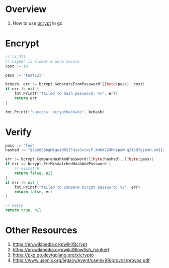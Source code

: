 # Overview
1. How to use [bcrypt](https://en.wikipedia.org/wiki/Bcrypt) in go


# Encrypt
```go
// [4,31]
// higher is slower & more secure
cost := 14

pass := "test123"

bcHash, err := bcrypt.GenerateFromPassword([]byte(pass), cost)
if err != nil {
    fmt.Printf("failed to hash password: %v", err)
    return err
}

fmt.Printf("success: bcryptHash=%s", bcHash)
```

# Verify
```go
pass := "foo"
hashed := "$2a$08$bgMiguiN65ZF4zsGx/wjP.Xmhd2Z4hDspeW.qZIGHTgjmxH.4mII2"

err := bcrypt.CompareHashAndPassword([]byte(hashed), []byte(pass))
if err == bcrypt.ErrMismatchedHashAndPassword {
    // mismatch
    return false, nil
}
if err != nil {
    fmt.Printf("failed to compare bcrypt password: %v", err)
    return false, err
}

// match
return true, nil
```


# Other Resources
1. https://en.wikipedia.org/wiki/Bcrypt
1. https://en.wikipedia.org/wiki/Blowfish_(cipher)
1. https://pkg.go.dev/golang.org/x/crypto
1. https://www.usenix.org/legacy/event/usenix99/provos/provos.pdf
